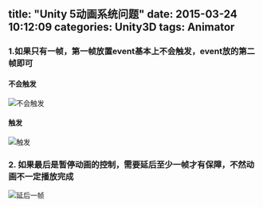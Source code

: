 title: "Unity 5动画系统问题"
date: 2015-03-24 10:12:09
categories: Unity3D
tags: Animator
---
### 1.如果只有一帧，第一帧放置event基本上不会触发，event放的第二帧即可
#### 不会触发
![不会触发](/images/c5868628369eb7755c4b133bed49a4b9e6428b03.jpg)

#### 触发
![触发](/images/d068f3cb1017fc8e3ed816b9f57dbf1f3f0bbb69.jpg)

### 2. 如果最后是暂停动画的控制，需要延后至少一帧才有保障，不然动画不一定播放完成

![延后一帧](/images/4729e5bafe4aec8d0563f06e97eb4df2efaebdaa.jpg)
